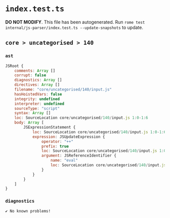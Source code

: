 # `index.test.ts`

**DO NOT MODIFY**. This file has been autogenerated. Run `rome test internal/js-parser/index.test.ts --update-snapshots` to update.

## `core > uncategorised > 140`

### `ast`

```javascript
JSRoot {
	comments: Array []
	corrupt: false
	diagnostics: Array []
	directives: Array []
	filename: "core/uncategorised/140/input.js"
	hasHoistedVars: false
	integrity: undefined
	interpreter: undefined
	sourceType: "script"
	syntax: Array []
	loc: SourceLocation core/uncategorised/140/input.js 1:0-1:6
	body: Array [
		JSExpressionStatement {
			loc: SourceLocation core/uncategorised/140/input.js 1:0-1:6
			expression: JSUpdateExpression {
				operator: "++"
				prefix: true
				loc: SourceLocation core/uncategorised/140/input.js 1:0-1:6
				argument: JSReferenceIdentifier {
					name: "eval"
					loc: SourceLocation core/uncategorised/140/input.js 1:2-1:6 (eval)
				}
			}
		}
	]
}
```

### `diagnostics`

```
✔ No known problems!

```
